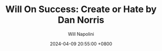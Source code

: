 ---
title: "Will On Success: Create or Hate by Dan Norris"
author: Will Napolini
date: 2024-04-09 20:55:00 +0800
categories: [Mindset, Book-summaries]
tags:
  [
    create-or-hate,
    dan-norris,
    entrepreneurship,
    starting-a-business,
    business-success,
    mindset-for-success,
    creative-thinking,
    innovation,
    overcoming-fear,
    risk-taking,
    business-strategy,
    goal-setting,
    self-motivation,
    building-a-brand,
    marketing-tips,
    passion-for-work,
    work-life-balance,
    creative-entrepreneurship,
    business-growth,
    entrepreneurial-journey,
    success-stories
  ]
image: https://pbs.twimg.com/media/GO1kejqX0AAzMSe?format=jpg&name=large
alt: "Will On Success: Create or Hate by Dan Norris"
fallback:
  - 
  # Replace with the URL of your backup image
  -
  # Replace with the URL of your backup image
---